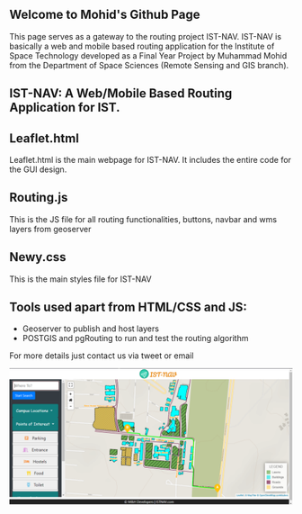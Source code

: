 ## Welcome to Mohid's Github Page

This page serves as a gateway to the routing project IST-NAV. IST-NAV is basically a web and mobile based routing application for the Institute of Space Technology developed as a Final Year Project by Muhammad Mohid from the Department of Space Sciences (Remote Sensing and GIS branch). 

## IST-NAV: A Web/Mobile Based Routing Application for IST.

## Leaflet.html
Leaflet.html is the main webpage for IST-NAV. It includes the entire code for the GUI design. 
## Routing.js
This is the JS file for all routing functionalities, buttons, navbar and wms layers from geoserver
## Newy.css
This is the main styles file for IST-NAV
## Tools used apart from HTML/CSS and JS:
- Geoserver to publish and host layers
- POSTGIS and pgRouting to run and test the routing algorithm

For more details just contact us via tweet or email 

![Application Interface](https://github.com/Mohid123/IST-NAV/blob/master/Capture.PNG)


